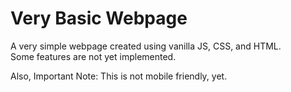 # Very Basic Webpage

A very simple webpage created using vanilla JS, CSS, and HTML.    
Some features are not yet implemented.    

Also, Important Note: This is not mobile friendly, yet.
